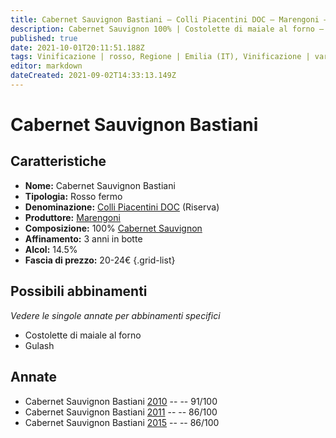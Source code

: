 ```yaml
---
title: Cabernet Sauvignon Bastiani – Colli Piacentini DOC – Marengoni – Emilia (IT) – 20-24€ – 3★-5★
description: Cabernet Sauvignon 100% | Costolette di maiale al forno – Gulash
published: true
date: 2021-10-01T20:11:51.188Z
tags: Vinificazione | rosso, Regione | Emilia (IT), Vinificazione | varietale, Vinificazione | fermo, Valutazioni | 5 stelle, Vitigni | Cabernet Sauvignon, Prezzi | 20-24€, Alimento | maiale, Alimento-dettagli | costine, Cottura | al forno, Alimento | Gulash
editor: markdown
dateCreated: 2021-09-02T14:33:13.149Z
---
```


# Cabernet Sauvignon Bastiani 

## Caratteristiche
- **Nome:** Cabernet Sauvignon Bastiani 
- **Tipologia:** Rosso fermo
- **Denominazione:** [Colli Piacentini DOC](/denominazioni/Italia/Emilia/DOC-Colli-Piacentini) (Riserva)
- **Produttore:** [Marengoni](/produttori/Italia/Emilia/Marengoni) 
- **Composizione:** 100% [Cabernet Sauvignon](/vitigni/Francia/bacca-nera/cabernet-sauvignon)
- **Affinamento:** 3 anni in botte
- **Alcol:** 14.5%
- **Fascia di prezzo:** 20-24€
{.grid-list}

## Possibili abbinamenti
*Vedere le singole annate per abbinamenti specifici*

- Costolette di maiale al forno
- Gulash

## Annate
- Cabernet Sauvignon Bastiani [2010](/vini/Italia/Emilia/Marengoni/Cabernet-Sauvignon-Bastiani/2010) -- <span class="star-5"></span> -- 91/100
- Cabernet Sauvignon Bastiani [2011](/vini/Italia/Emilia/Marengoni/Cabernet-Sauvignon-Bastiani/2011) -- <span class="star-3"></span> -- 86/100
- Cabernet Sauvignon Bastiani [2015](/vini/Italia/Emilia/Marengoni/Cabernet-Sauvignon-Bastiani/2015) -- <span class="star-3"></span> -- 86/100